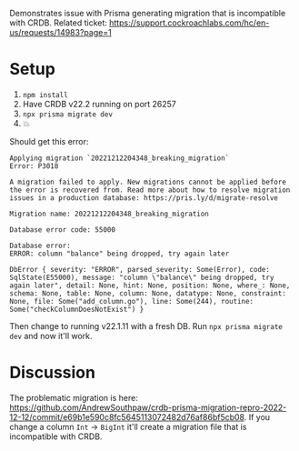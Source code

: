 Demonstrates issue with Prisma generating migration that is incompatible with CRDB. Related ticket: https://support.cockroachlabs.com/hc/en-us/requests/14983?page=1

# Setup

1. `npm install`
1. Have CRDB v22.2 running on port 26257
1. `npx prisma migrate dev`
1. 💥

Should get this error:

```
Applying migration `20221212204348_breaking_migration`
Error: P3018

A migration failed to apply. New migrations cannot be applied before the error is recovered from. Read more about how to resolve migration issues in a production database: https://pris.ly/d/migrate-resolve

Migration name: 20221212204348_breaking_migration

Database error code: 55000

Database error:
ERROR: column "balance" being dropped, try again later

DbError { severity: "ERROR", parsed_severity: Some(Error), code: SqlState(E55000), message: "column \"balance\" being dropped, try again later", detail: None, hint: None, position: None, where_: None, schema: None, table: None, column: None, datatype: None, constraint: None, file: Some("add_column.go"), line: Some(244), routine: Some("checkColumnDoesNotExist") }
```

Then change to running v22.1.11 with a fresh DB. Run `npx prisma migrate dev` and now it'll work.

# Discussion

The problematic migration is here: https://github.com/AndrewSouthpaw/crdb-prisma-migration-repro-2022-12-12/commit/e69b1e590c8fc5645113072482d76af86bf5cb08. If you change a column `Int` -> `BigInt` it'll create a migration file that is incompatible with CRDB.
